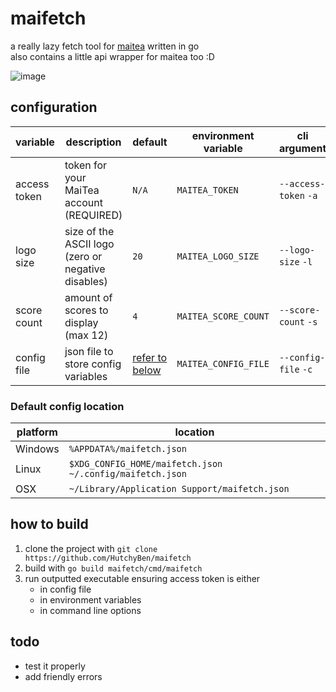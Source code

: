 # maifetch
a really lazy fetch tool for [maitea](https://maitea.app) written in go\
also contains a little api wrapper for maitea too :D

![image](https://github.com/user-attachments/assets/96cd7018-8a00-4785-a1a8-9fe503263662)

## configuration
| variable     | description                                        | default                                    | environment variable | cli argument          |
|--------------|----------------------------------------------------|--------------------------------------------|----------------------|-----------------------|
| access token | token for your MaiTea account (REQUIRED)           | `N/A`                                      | `MAITEA_TOKEN`       | `--access-token` `-a` |
| logo size    | size of the ASCII logo (zero or negative disables) | `20`                                       | `MAITEA_LOGO_SIZE`   | `--logo-size` `-l`    |
| score count  | amount of scores to display (max 12)               | `4`                                        | `MAITEA_SCORE_COUNT`  | `--score-count` `-s`  |
| config file  | json file to store config variables                | [refer to below](#default-config-location) | `MAITEA_CONFIG_FILE` | `--config-file` `-c`  |

### Default config location
| platform | location                                                    |
|----------|-------------------------------------------------------------|
| Windows  | `%APPDATA%/maifetch.json`                                   |
| Linux    | `$XDG_CONFIG_HOME/maifetch.json`  `~/.config/maifetch.json` |
| OSX      | `~/Library/Application Support/maifetch.json`               |

## how to build
1. clone the project with `git clone https://github.com/HutchyBen/maifetch`
2. build with `go build maifetch/cmd/maifetch`
3. run outputted executable ensuring access token is either
    - in config file
    - in environment variables
    - in command line options


## todo
- test it properly
- add friendly errors
